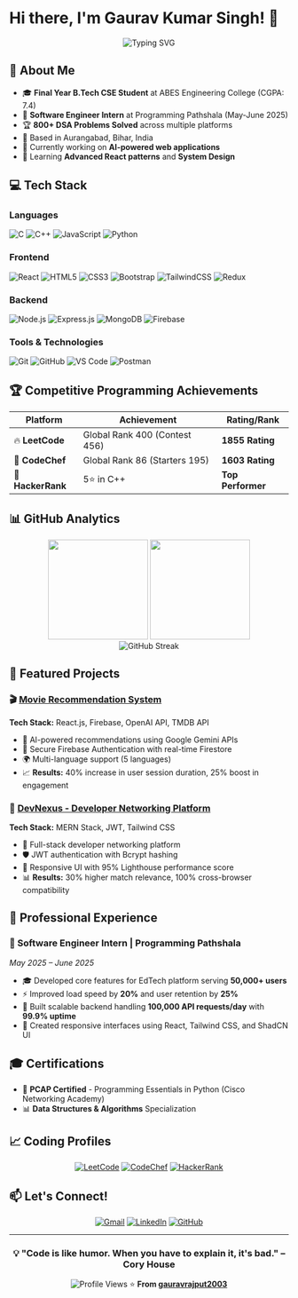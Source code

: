 # Hi there, I'm Gaurav Kumar Singh! 👋

<div align="center">
  <img src="https://readme-typing-svg.herokuapp.com?font=Fira+Code&pause=1000&color=2196F3&center=true&vCenter=true&width=435&lines=Full-Stack+MERN+Developer;Software+Engineer+Intern;Competitive+Programmer;Problem+Solver" alt="Typing SVG" />
</div>

## 🚀 About Me

- 🎓 **Final Year B.Tech CSE Student** at ABES Engineering College (CGPA: 7.4)
- 💼 **Software Engineer Intern** at Programming Pathshala (May-June 2025)
- 🏆 **800+ DSA Problems Solved** across multiple platforms
- 📍 Based in Aurangabad, Bihar, India
- 🔭 Currently working on **AI-powered web applications**
- 🌱 Learning **Advanced React patterns** and **System Design**

## 💻 Tech Stack

### Languages
![C](https://img.shields.io/badge/C-00599C?style=for-the-badge&logo=c&logoColor=white)
![C++](https://img.shields.io/badge/C++-00599C?style=for-the-badge&logo=cplusplus&logoColor=white)
![JavaScript](https://img.shields.io/badge/JavaScript-F7DF1E?style=for-the-badge&logo=javascript&logoColor=black)
![Python](https://img.shields.io/badge/Python-3776AB?style=for-the-badge&logo=python&logoColor=white)

### Frontend
![React](https://img.shields.io/badge/React-20232A?style=for-the-badge&logo=react&logoColor=61DAFB)
![HTML5](https://img.shields.io/badge/HTML5-E34F26?style=for-the-badge&logo=html5&logoColor=white)
![CSS3](https://img.shields.io/badge/CSS3-1572B6?style=for-the-badge&logo=css3&logoColor=white)
![Bootstrap](https://img.shields.io/badge/Bootstrap-563D7C?style=for-the-badge&logo=bootstrap&logoColor=white)
![TailwindCSS](https://img.shields.io/badge/Tailwind_CSS-38B2AC?style=for-the-badge&logo=tailwind-css&logoColor=white)
![Redux](https://img.shields.io/badge/Redux-593D88?style=for-the-badge&logo=redux&logoColor=white)

### Backend
![Node.js](https://img.shields.io/badge/Node.js-43853D?style=for-the-badge&logo=node.js&logoColor=white)
![Express.js](https://img.shields.io/badge/Express.js-404D59?style=for-the-badge&logo=express&logoColor=white)
![MongoDB](https://img.shields.io/badge/MongoDB-4EA94B?style=for-the-badge&logo=mongodb&logoColor=white)
![Firebase](https://img.shields.io/badge/Firebase-039BE5?style=for-the-badge&logo=Firebase&logoColor=white)

### Tools & Technologies
![Git](https://img.shields.io/badge/Git-F05032?style=for-the-badge&logo=git&logoColor=white)
![GitHub](https://img.shields.io/badge/GitHub-100000?style=for-the-badge&logo=github&logoColor=white)
![VS Code](https://img.shields.io/badge/VS_Code-0078D4?style=for-the-badge&logo=visual%20studio%20code&logoColor=white)
![Postman](https://img.shields.io/badge/Postman-FF6C37?style=for-the-badge&logo=postman&logoColor=white)

## 🏆 Competitive Programming Achievements

<div align="center">

| Platform | Achievement | Rating/Rank |
|----------|-------------|-------------|
| 🔥 **LeetCode** | Global Rank 400 (Contest 456) | **1855 Rating** |
| 🍳 **CodeChef** | Global Rank 86 (Starters 195) | **1603 Rating** |
| 🚀 **HackerRank** | 5⭐ in C++ | **Top Performer** |

</div>

## 📊 GitHub Analytics

<div align="center">
  <img height="180em" src="https://github-readme-stats.vercel.app/api?username=gauravrajput2003&show_icons=true&theme=tokyonight&include_all_commits=true&count_private=true"/>
  <img height="180em" src="https://github-readme-stats.vercel.app/api/top-langs/?username=gauravrajput2003&layout=compact&langs_count=7&theme=tokyonight"/>
</div>

<div align="center">
  <img src="https://github-readme-streak-stats.herokuapp.com/?user=gauravrajput2003&theme=tokyonight" alt="GitHub Streak" />
</div>

## 🎯 Featured Projects

### 🎬 [Movie Recommendation System](https://github.com/gauravrajput2003/Netflix-gpt)
**Tech Stack:** React.js, Firebase, OpenAI API, TMDB API
- 🤖 AI-powered recommendations using Google Gemini APIs
- 🔐 Secure Firebase Authentication with real-time Firestore
- 🌍 Multi-language support (5 languages)
- 📈 **Results:** 40% increase in user session duration, 25% boost in engagement

### 👥 [DevNexus - Developer Networking Platform](https://github.com/gauravrajput2003/DevTinder)
**Tech Stack:** MERN Stack, JWT, Tailwind CSS
- 🔗 Full-stack developer networking platform
- 🛡️ JWT authentication with Bcrypt hashing
- 🎨 Responsive UI with 95% Lighthouse performance score
- 📊 **Results:** 30% higher match relevance, 100% cross-browser compatibility

## 💼 Professional Experience

### 🚀 Software Engineer Intern | Programming Pathshala
*May 2025 – June 2025*

- 🎓 Developed core features for EdTech platform serving **50,000+ users**
- ⚡ Improved load speed by **20%** and user retention by **25%**
- 🔧 Built scalable backend handling **100,000 API requests/day** with **99.9% uptime**
- 📱 Created responsive interfaces using React, Tailwind CSS, and ShadCN UI

## 🎓 Certifications

- 🐍 **PCAP Certified** - Programming Essentials in Python (Cisco Networking Academy)
- 📊 **Data Structures & Algorithms** Specialization

## 📈 Coding Profiles

<div align="center">

[![LeetCode](https://img.shields.io/badge/LeetCode-FFA116?style=for-the-badge&logo=leetcode&logoColor=white)](https://leetcode.com/u/gauravrajput2003/)
[![CodeChef](https://img.shields.io/badge/CodeChef-5B4638?style=for-the-badge&logo=codechef&logoColor=white)](https://www.codechef.com/users/xiyjzq)
[![HackerRank](https://img.shields.io/badge/HackerRank-2EC866?style=for-the-badge&logo=hackerrank&logoColor=white)](https://www.hackerrank.com/gauravsingh032002)

</div>

## 📫 Let's Connect!

<div align="center">

[![Gmail](https://img.shields.io/badge/Gmail-D14836?style=for-the-badge&logo=gmail&logoColor=white)](mailto:gauravkumarsingh010103@gmail.com)
[![LinkedIn](https://img.shields.io/badge/LinkedIn-0077B5?style=for-the-badge&logo=linkedin&logoColor=white)](https://www.linkedin.com/in/gaurav-singh-aa7a0a196/)
[![GitHub](https://img.shields.io/badge/GitHub-100000?style=for-the-badge&logo=github&logoColor=white)](https://github.com/gauravrajput2003)

</div>

---

<div align="center">

### 💡 "Code is like humor. When you have to explain it, it's bad." – Cory House

![Profile Views](https://komarev.com/ghpvc/?username=gauravrajput2003&color=brightgreen&style=flat-square)
⭐ **From [gauravrajput2003](https://github.com/gauravrajput2003)**

</div>
